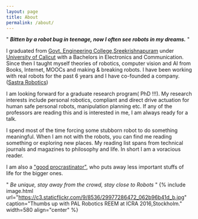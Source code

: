 ```yaml
---
layout: page
title: About
permalink: /about/
---
```




" ***Bitten by a robot bug in teenage, now I often see robots in my dreams.*** "

I graduated from [Govt. Engineering College,Sreekrishnapuram](http://www.gecskp.ac.in) under [University of Calicut](http://www.universityofcalicut.info/) with a Bachelors in Electronics and Communication. Since then I taught myself theories of robotics, computer vision and AI from  Books, Internet, MOOCs and making & breaking robots. I have been working with real robots for the past 6 years and I have co-founded a company.([Sastra Robotics](http://www.sastrarobotics.com))

I am looking forward for a graduate research program( PhD !!!). My research interests include personal robotics, compliant and direct drive actuation for human safe personal robots, manipulation planning etc. If any of the professors are reading this and is interested in me, I am always ready for a talk.

I spend most of the time forcing some stubborn robot to do something meaningful. When I am not with the robots, you can find me reading something or exploring new places.  My reading list spans from technical journals and magazines to philosophy and life. In short I am a voracious reader.

 I am also a  ["good procrastinator"](http://paulgraham.com/procrastination.html), who puts away less important stuffs of life for the bigger ones. 

" *Be unique, stay away from the crowd, stay close to Robots* "
{% include image.html url="https://c3.staticflickr.com/9/8536/29977286472_062b96b41d_b.jpg" caption="Thumbs up with PAL Robotics REEM at ICRA 2016,Stockholm." width=580 align="center" %}
